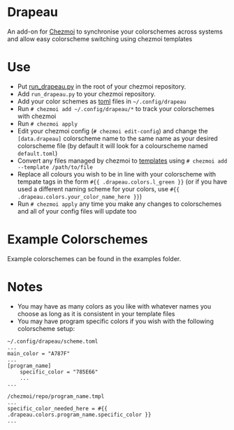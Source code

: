 # Drapeau
An add-on for [Chezmoi](https://github.com/twpayne/chezmoi) to synchronise your colorschemes across systems and allow easy colorscheme switching using chezmoi templates

# Use
* Put [run_drapeau.py](run_drapeau.py) in the root of your chezmoi repository.
* Add `run_drapeau.py` to your chezmoi repository.
* Add your color schemes as [toml](https://github.com/toml-lang/toml) files in `~/.config/drapeau`
* Run `# chezmoi add ~/.config/drapeau/*` to track your colorschemes with chezmoi
* Run `# chezmoi apply`
* Edit your chezmoi config (`# chezmoi edit-config`) and change the `[data.drapeau]` colorscheme name to the same name as your desired colorscheme file (by default it will look for a colourscheme named `default.toml`)
* Convert any files managed by chezmoi to [templates](https://github.com/twpayne/chezmoi/blob/master/docs/HOWTO.md#use-templates-to-manage-files-that-vary-from-machine-to-machine) using `# chezmoi add --template /path/to/file`
* Replace all colours you wish to be in line with your colorscheme with tempate tags in the form `#{{ .drapeau.colors.l_green }}` (or if you have used a different naming scheme for your colors, use `#{{ .drapeau.colors.your_color_name_here }}`)
* Run `# chezmoi apply` any time you make any changes to colorschemes and all of your config files will update too

# Example Colorschemes
Example colorschemes can be found in the examples folder.

# Notes
* You may have as many colors as you like with whatever names you choose as long as it is consistent in your template files
* You may have program specific colors if you wish with the following colorscheme setup:
```
~/.config/drapeau/scheme.toml
...
main_color = "A787F"
...
[program_name]
    specific_color = "785E66"
    ...
...
```

```
/chezmoi/repo/program_name.tmpl
...
specific_color_needed_here = #{{ .drapeau.colors.program_name.specific_color }}
...
```

